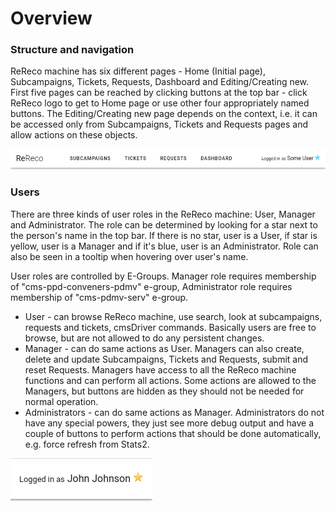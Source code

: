 # Overview

### Structure and navigation

ReReco machine has six different pages - Home (Initial page), Subcampaigns, Tickets, Requests, Dashboard and Editing/Creating new. First five pages can be reached by clicking buttons at the top bar - click ReReco logo to get to Home page or use other four appropriately named buttons. The Editing/Creating new page depends on the context, i.e. it can be accessed only from Subcampaigns, Tickets and Requests pages and allow actions on these objects.

![Top bar with navigation buttons and user info](<.gitbook/assets/topbar (1).png>)

### Users

There are three kinds of user roles in the ReReco machine: User, Manager and Administrator. The role can be determined by looking for a star next to the person's name in the top bar. If there is no star, user is a User, if star is yellow, user is a Manager and if it's blue, user is an Administrator. Role can also be seen in a tooltip when hovering over user's name.

User roles are controlled by E-Groups. Manager role requires membership of "cms-ppd-conveners-pdmv" e-group, Administrator role requires membership of "cms-pdmv-serv" e-group.

* User - can browse ReReco machine, use search, look at subcampaigns, requests and tickets, cmsDriver commands. Basically users are free to browse, but are not allowed to do any persistent changes.
* Manager - can do same actions as User. Managers can also create, delete and update Subcampaigns, Tickets and Requests, submit and reset Requests. Managers have access to all the ReReco machine functions and can perform all actions. Some actions are allowed to the Managers, but buttons are hidden as they should not be needed for normal operation.
* Administrators - can do same actions as Manager. Administrators do not have any special powers, they just see more debug output and have a couple of buttons to perform actions that should be done automatically, e.g. force refresh from Stats2.

![User "John Johnson" and a "Manager" star](<.gitbook/assets/Screenshot from 2021-05-12 18-06-53.png>)

